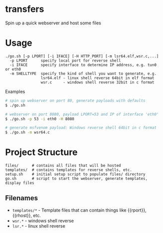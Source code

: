 # transfers

Spin up a quick webserver and host some files

# Usage

```text
./go.sh [-p LPORT] [-i IFACE] [-H HTTP_PORT] [-m lsr64.elf,wsr.c,...]
  -p LPORT      specify local port for reverse shell
  -i IFACE      specify interface to determine IP address, e.g. tun0 or eth0
  -m SHELLTYPE  specify the kind of shell you want to generate, e.g.
                lsr64.elf - linux shell reverse 64bit in elf format
                wsr.c     - windows shell reverse 32bit in c format
``` 

Examples

```bash
# spin up webserver on port 80, generate payloads with defaults
$ ./go.sh 

# webserver on port 8080, payload LPORT=53 and IP of interface 'eth0'
$ ./go.sh -p 53 -i eth0 -H 8080

# generate msfvenom payload: Windows reverse shell 64bit in c format
$ ./go.sh -m wsr64.c
```

# Project Structure

```
files/      # contains all files that will be hosted
templates/  # contains templates for reverse shells, etc.
setup.sh    # initial setup script to populate files/ directory
go.sh       # script to start the webserver, generate templates, display files
```
## Filenames

* `templates/*` - Template files that can contain things like {{rport}}, {{rhost}}, etc.
* `wsr.*` - windows shell reverse
* `lsr.*` - linux shell reverse
